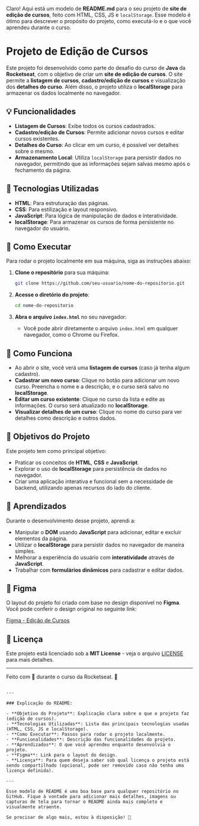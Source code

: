Claro! Aqui está um modelo de **README.md** para o seu projeto de **site de edição de cursos**, feito com HTML, CSS, JS e `localStorage`. Esse modelo é ótimo para descrever o propósito do projeto, como executá-lo e o que você aprendeu durante o curso.


# Projeto de Edição de Cursos

Este projeto foi desenvolvido como parte do desafio do curso de **Java** da **Rocketseat**, com o objetivo de criar um **site de edição de cursos**. O site permite a **listagem de cursos**, **cadastro/edição de cursos** e visualização dos **detalhes do curso**. Além disso, o projeto utiliza o **localStorage** para armazenar os dados localmente no navegador.

## 💡 Funcionalidades

- **Listagem de Cursos**: Exibe todos os cursos cadastrados.
- **Cadastro/edição de Cursos**: Permite adicionar novos cursos e editar cursos existentes.
- **Detalhes do Curso**: Ao clicar em um curso, é possível ver detalhes sobre o mesmo.
- **Armazenamento Local**: Utiliza `localStorage` para persistir dados no navegador, permitindo que as informações sejam salvas mesmo após o fechamento da página.

## 🔧 Tecnologias Utilizadas

- **HTML**: Para estruturação das páginas.
- **CSS**: Para estilização e layout responsivo.
- **JavaScript**: Para lógica de manipulação de dados e interatividade.
- **localStorage**: Para armazenar os cursos de forma persistente no navegador do usuário.

## 🚀 Como Executar

Para rodar o projeto localmente em sua máquina, siga as instruções abaixo:

1. **Clone o repositório** para sua máquina:
   ```bash
   git clone https://github.com/seu-usuario/nome-do-repositorio.git


2. **Acesse o diretório do projeto**:

   ```bash
   cd nome-do-repositorio
   ```
3. **Abra o arquivo `index.html`** no seu navegador:

   * Você pode abrir diretamente o arquivo `index.html` em qualquer navegador, como o Chrome ou Firefox.

## 📸 Como Funciona

* Ao abrir o site, você verá uma **listagem de cursos** (caso já tenha algum cadastro).
* **Cadastrar um novo curso**: Clique no botão para adicionar um novo curso. Preencha o nome e a descrição, e o curso será salvo no **localStorage**.
* **Editar um curso existente**: Clique no curso da lista e edite as informações. O curso será atualizado no **localStorage**.
* **Visualizar detalhes de um curso**: Clique no nome do curso para ver detalhes como descrição e outros dados.

## 🎯 Objetivos do Projeto

Este projeto tem como principal objetivo:

* Praticar os conceitos de **HTML**, **CSS** e **JavaScript**.
* Explorar o uso de **localStorage** para persistência de dados no navegador.
* Criar uma aplicação interativa e funcional sem a necessidade de backend, utilizando apenas recursos do lado do cliente.

## 💬 Aprendizados

Durante o desenvolvimento desse projeto, aprendi a:

* Manipular o **DOM** usando **JavaScript** para adicionar, editar e excluir elementos da página.
* Utilizar o **localStorage** para persistir dados no navegador de maneira simples.
* Melhorar a experiência do usuário com **interatividade** através de **JavaScript**.
* Trabalhar com **formulários dinâmicos** para cadastrar e editar dados.

## 📜 Figma

O layout do projeto foi criado com base no design disponível no **Figma**. Você pode conferir o design original no seguinte link:

[Figma - Edição de Cursos](https://www.figma.com/pt-br/comunidade/file/1372619469197515580/edicao-de-cursos)

## 📄 Licença

Este projeto está licenciado sob a **MIT License** - veja o arquivo [LICENSE](LICENSE) para mais detalhes.

---

Feito com 💙 durante o curso da Rocketseat. 🚀

```

---

### Explicação do README:

- **Objetivo do Projeto**: Explicação clara sobre o que o projeto faz (edição de cursos).
- **Tecnologias Utilizadas**: Lista das principais tecnologias usadas (HTML, CSS, JS e localStorage).
- **Como Executar**: Passos para rodar o projeto localmente.
- **Funcionalidades**: Descrição das funcionalidades do projeto.
- **Aprendizados**: O que você aprendeu enquanto desenvolvia o projeto.
- **Figma**: Link para o layout do design.
- **Licença**: Para quem deseja saber sob qual licença o projeto está sendo compartilhado (opcional, pode ser removido caso não tenha uma licença definida).

---

Esse modelo de README é uma boa base para qualquer repositório no GitHub. Fique à vontade para adicionar mais detalhes, imagens ou capturas de tela para tornar o README ainda mais completo e visualmente atraente.

Se precisar de algo mais, estou à disposição! 🚀
```
